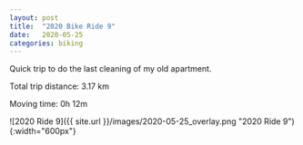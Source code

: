 ```yaml
---
layout: post
title:  "2020 Bike Ride 9"
date:   2020-05-25
categories: biking
---
```


Quick trip to do the last cleaning of my old apartment.

Total trip distance: 3.17 km

Moving time: 0h 12m

![2020 Ride 9]({{ site.url }}/images/2020-05-25_overlay.png "2020 Ride 9"){:width="600px"}
